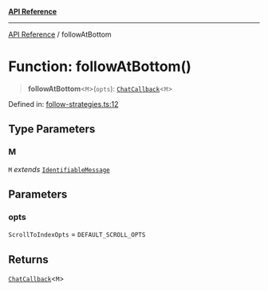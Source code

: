 [**API Reference**](../README.md)

***

[API Reference](../README.md) / followAtBottom

# Function: followAtBottom()

> **followAtBottom**\<`M`\>(`opts`): [`ChatCallback`](../type-aliases/ChatCallback.md)\<`M`\>

Defined in: [follow-strategies.ts:12](https://github.com/wix-incubator/chat-viewer/blob/15bf3285badb80da9e01685e151f498ed816c224/lib/follow-strategies.ts#L12)

## Type Parameters

### M

`M` *extends* [`IdentifiableMessage`](../type-aliases/IdentifiableMessage.md)

## Parameters

### opts

`ScrollToIndexOpts` = `DEFAULT_SCROLL_OPTS`

## Returns

[`ChatCallback`](../type-aliases/ChatCallback.md)\<`M`\>
